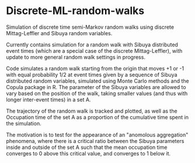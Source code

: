 # Discrete-ML-random-walks
Simulation of discrete time semi-Markov random walks using discrete Mittag-Leffler and Sibuya random variables.

Currently contains simulation for a random walk with Sibuya distributed event times (which are a special case of the discrete Mittag-Leffler), with update to more general random walk settings in progress.

Code simulates a random walk starting from the origin that moves +1 or -1 with equal probability 1/2 at event times given by a sequence of Sibuya distributed random variables, simulated using Monte Carlo methods and the Copula package in R. The parameter of the Sibuya variables are allowed to vary based on the position of the walk, taking smaller values (and thus with longer inter-event times) in a set A. 

The trajectory of the random walk is tracked and plotted, as well as the Occupation time of the set A as a proportion of the cumulative time spent in the simulation. 

The motivation is to test for the appearance of an "anomolous aggregation" phenomena, where there is a critical ratio between the Sibuya parameters inside and outside of the set A such that the mean occupation time converges to 0 above this critical value, and converges to 1 below it.